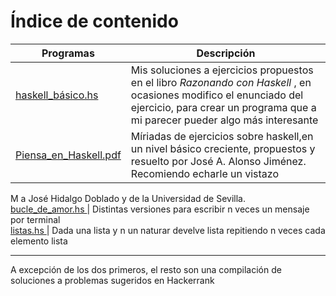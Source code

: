 # Índice de contenido

Programas						| Descripción
--- 							| ---
<a href="haskell_básico.hs">haskell_básico.hs</a> | Mis soluciones a ejercicios propuestos en el libro *Razonando con Haskell* , en ocasiones modifico el enunciado del ejercicio, para crear un programa que a mi parecer pueder algo más interesante  
<a href="Piensa_en_Haskell.pdf">Piensa_en_Haskell.pdf</a> | Míriadas de ejercicios sobre haskell,en un nivel básico creciente, propuestos y resuelto por José A. Alonso Jiménez. Recomiendo echarle un vistazo  
M a José Hidalgo Doblado y de la Universidad de Sevilla.  
<a href="bucle_de_amor.hs"> bucle_de_amor.hs </a>      	| Distintas versiones para escribir n veces un mensaje por terminal  
<a href="listas.hs"> listas.hs </a> 	     		| Dada una lista y n un naturar develve lista repitiendo n veces cada elemento lista  


---
A excepción de los dos primeros, el resto son una compilación de soluciones a problemas sugeridos en Hackerrank

